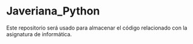 # Javeriana_Python
Este repositorio será usado para almacenar el código relacionado con la asignatura de informática.  
